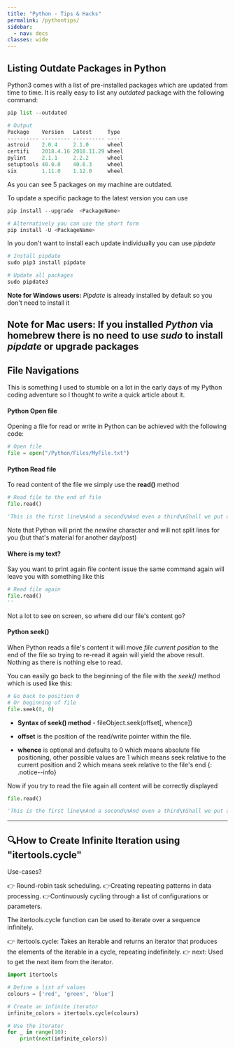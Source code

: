 ```yaml
---
title: "Python - Tips & Hacks"
permalink: /pythontips/
sidebar:
  - nav: docs
classes: wide
---
```


## Listing Outdate Packages in Python 

Python3 comes with a list of pre-installed packages which are updated from time to time. It is really easy to list any *outdated* package with the following command:

```python
pip list --outdated

# Output
Package    Version   Latest     Type
---------- --------- ---------- -----
astroid    2.0.4     2.1.0      wheel
certifi    2018.4.16 2018.11.29 wheel
pylint     2.1.1     2.2.2      wheel
setuptools 40.0.0    40.6.3     wheel
six        1.11.0    1.12.0     wheel
```

As you can see 5 packages on my machine are outdated.

To update a specific package to the latest version you can use

```python
pip install --upgrade  <PackageName>

# Alternatively you can use the short form
pip install -U <PackageName>
```

In you don't want to install each update individually you can use *pipdate*

```python
# Install pipdate
sudo pip3 install pipdate

# Update all packages
sudo pipdate3
```

**Note for Windows users:** *Pipdate* is already installed by default so you don't need to install it

**Note for Mac users:** If you installed *Python* via **homebrew** there is no need to use *sudo* to install *pipdate* or upgrade packages
---------------------------------------------------------------------------------------------------------------------------------------------------------------------------------

## File Navigations

This is something I used to stumble on a lot in the early days of my Python coding adventure so I thought to write a quick article about it.

#### Python Open file

Opening a file for read or write in Python can be achieved with the following code:

```python
# Open file
file = open("/Python/Files/MyFile.txt")
```

#### Python Read file

To read content of the file we simply use the **read()** method

```python
# Read file to the end of file
file.read()

'This is the first line\nAnd a second\nAnd even a third\nShall we put a fourth?\nWhy not a fifth\nOr a sixt\n'
```

Note that Python will print the *newline* character and will not split lines for you (but that's material for another day/post)

#### Where is my text?

Say you want to print again file content issue the same command again will leave you with something like this

```python
# Read file again
file.read()
''
```

Not a lot to see on screen, so where did our file's content go?

#### Python seek()

When Python reads a file's content it will move *file current position* to the end of the file so trying to re-read it again will yield the above result. Nothing as there is nothing else to read.

You can easily go back to the beginning of the file with the *seek()* method which is used like this:

```python
# Go back to position 0
# Or beginning of file
file.seek(0, 0)
```

* **Syntax of seek() method** - fileObject.seek(offset[, whence])

* **offset** is the position of the read/write pointer within the file.

* **whence** is optional and defaults to 0 which means absolute file positioning, other possible values are 1 which means seek relative to the current position and 2 which means seek relative to the file's end
{: .notice--info}

Now if you try to read the file again all content will be correctly displayed

```python
file.read()

'This is the first line\nAnd a second\nAnd even a third\nShall we put a fourth?\nWhy not a fifth\nOr a sixt\n'
```
---------------------------------------------------------------------------------------------------------------------------------------------------------------------------------

## 🔍How to Create Infinite Iteration using "itertools.cycle"

Use-cases?

👉 Round-robin task scheduling.
👉Creating repeating patterns in data processing.
👉Continuously cycling through a list of configurations or parameters.

The itertools.cycle function can be used to iterate over a sequence infinitely.

👉 itertools.cycle: Takes an iterable and returns an iterator that produces the elements of the iterable in a cycle, repeating indefinitely.
👉 next: Used to get the next item from the iterator.

```python
import itertools

# Define a list of values
colours = ['red', 'green', 'blue']

# Create an infinite iterator
infinite_colors = itertools.cycle(colours)

# Use the iterator
for _ in range(10):
    print(next(infinite_colors))
```
